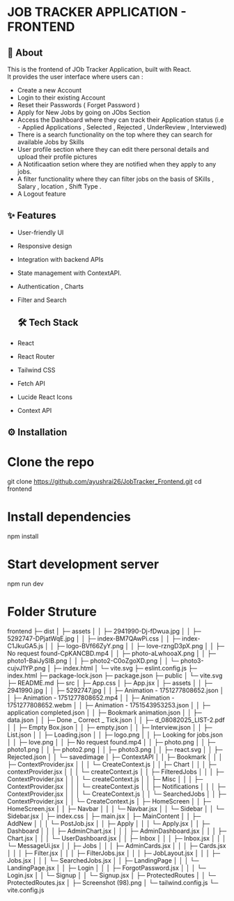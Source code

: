 # JOB TRACKER APPLICATION - FRONTEND

## 🚀 About
This is the frontend of JOb Tracker Application, built with React.  
It provides the user interface where users can :
- Create a new Account
- Login to their existing Account
- Reset their Passwords ( Forget Password )
- Apply for New Jobs by going on JObs Section
- Access the Dashboard where they can track their Application status (i.e - Applied Applications , Selected , Rejected , UnderReview , Interviewed)
- There is a search functionality on the top where they can search for available Jobs by Skills
- User profile section where they can edit there personal details and upload their profile pictures
- A Notificaation setion where they are notified when they apply to any jobs.
- A filter functionality where they can filter jobs on the basis of SKills , Salary , location , Shift Type .
- A Logout feature 



## ✨ Features
- User-friendly UI
- Responsive design
- Integration with backend APIs
- State management with ContextAPI.
- Authentication , Charts
- Filter and Search


  ## 🛠 Tech Stack
- React
- React Router
- Tailwind CSS 
- Fetch API
- Lucide React Icons
- Context API

## ⚙️ Installation

# Clone the repo
git clone https://github.com/ayushrai26/JobTracker_Frontend.git
cd frontend

# Install dependencies
npm install

# Start development server
npm run dev



# Folder Struture 
frontend
   ├─ dist
   │  ├─ assets
   │  │  ├─ 2941990-Dj-fDwua.jpg
   │  │  ├─ 5292747-DPjatWqE.jpg
   │  │  ├─ index-BM7QAwPi.css
   │  │  ├─ index-C1JkuGA5.js
   │  │  ├─ logo-BVf66ZyY.png
   │  │  ├─ love-rzngD3pX.png
   │  │  ├─ No request found-CpKANCBD.mp4
   │  │  ├─ photo-aLwhooaX.png
   │  │  ├─ photo1-BaiJySIB.png
   │  │  ├─ photo2-C0oZgoXD.png
   │  │  └─ photo3-cujvJ1YP.png
   │  ├─ index.html
   │  └─ vite.svg
   ├─ eslint.config.js
   ├─ index.html
   ├─ package-lock.json
   ├─ package.json
   ├─ public
   │  └─ vite.svg
   ├─ README.md
   ├─ src
   │  ├─ App.css
   │  ├─ App.jsx
   │  ├─ assets
   │  │  ├─ 2941990.jpg
   │  │  ├─ 5292747.jpg
   │  │  ├─ Animation - 1751277808652.json
   │  │  ├─ Animation - 1751277808652.mp4
   │  │  ├─ Animation - 1751277808652.webm
   │  │  ├─ Animation - 1751543953253.json
   │  │  ├─ application completed.json
   │  │  ├─ Bookmark animation.json
   │  │  ├─ data.json
   │  │  ├─ Done _ Correct _ Tick.json
   │  │  ├─ d_08082025_LIST-2.pdf
   │  │  ├─ Empty Box.json
   │  │  ├─ empty.json
   │  │  ├─ Interview.json
   │  │  ├─ List.json
   │  │  ├─ Loading.json
   │  │  ├─ logo.png
   │  │  ├─ Looking for jobs.json
   │  │  ├─ love.png
   │  │  ├─ No request found.mp4
   │  │  ├─ photo.png
   │  │  ├─ photo1.png
   │  │  ├─ photo2.png
   │  │  ├─ photo3.png
   │  │  ├─ react.svg
   │  │  ├─ Rejected.json
   │  │  └─ savedimage
   │  ├─ ContextAPI
   │  │  ├─ Bookmark
   │  │  │  ├─ ContextProvider.jsx
   │  │  │  └─ CreateContext.js
   │  │  ├─ Chart
   │  │  │  ├─ contextProvider.jsx
   │  │  │  └─ createContext.js
   │  │  ├─ FilteredJobs
   │  │  │  ├─ ContextProvider.jsx
   │  │  │  └─ createContext.js
   │  │  ├─ Misc
   │  │  │  ├─ ContextProvider.jsx
   │  │  │  └─ createContext.js
   │  │  ├─ Notifications
   │  │  │  ├─ ContextProvider.jsx
   │  │  │  └─ CreateContext.js
   │  │  └─ SearchedJobs
   │  │     ├─ ContextProvider.jsx
   │  │     └─ CreateContext.js
   │  ├─ HomeScreen
   │  │  ├─ HomeScreen.jsx
   │  │  ├─ Navbar
   │  │  │  └─ Navbar.jsx
   │  │  └─ Sidebar
   │  │     └─ Sidebar.jsx
   │  ├─ index.css
   │  ├─ main.jsx
   │  ├─ MainContent
   │  │  ├─ AddNew
   │  │  │  └─ PostJob.jsx
   │  │  ├─ Apply
   │  │  │  └─ Apply.jsx
   │  │  ├─ Dashboard
   │  │  │  ├─ AdminChart.jsx
   │  │  │  ├─ AdminDashboard.jsx
   │  │  │  ├─ Chart.jsx
   │  │  │  └─ UserDashboard.jsx
   │  │  ├─ Inbox
   │  │  │  ├─ Inbox.jsx
   │  │  │  └─ MessageUi.jsx
   │  │  ├─ Jobs
   │  │  │  ├─ AdminCards.jsx
   │  │  │  ├─ Cards.jsx
   │  │  │  ├─ Filter.jsx
   │  │  │  ├─ FilterJobs.jsx
   │  │  │  ├─ JobLayout.jsx
   │  │  │  ├─ Jobs.jsx
   │  │  │  └─ SearchedJobs.jsx
   │  │  ├─ LandingPage
   │  │  │  └─ LandingPage.jsx
   │  │  ├─ Login
   │  │  │  ├─ ForgotPassword.jsx
   │  │  │  └─ Login.jsx
   │  │  └─ Signup
   │  │     └─ Signup.jsx
   │  ├─ ProtectedRoutes
   │  │  └─ ProtectedRoutes.jsx
   │  ├─ Screenshot (98).png
   │  └─ tailwind.config.js
   └─ vite.config.js
 
